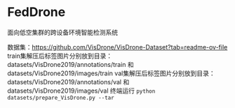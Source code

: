 # FedDrone
面向低空集群的跨设备环境智能检测系统

数据集：https://github.com/VisDrone/VisDrone-Dataset?tab=readme-ov-file
train集解压后标签图片分别放到目录：datasets/VisDrone2019/annotations/train 和  datasets/VisDrone2019/images/train
val集解压后标签图片分别放到目录：datasets/VisDrone2019/annotations/val 和  datasets/VisDrone2019/images/val
终端运行 `python datasets/prepare_VisDrone.py --tar`       
